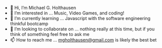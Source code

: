 - 👋 Hi, I’m Michael G. Holthausen
- 👀 I’m interested in ... Music, Video Games, and coding!
- 🌱 I’m currently learning ... Javascript with the software engineering thinkful bootcamp
- 💞️ I’m looking to collaborate on ... nothing really at this time, but if you think of something feel free to ask me
- 📫 How to reach me ... mgholthausen@gmail.com is likely the best bet

<!---
AnotherNewbie/AnotherNewbie is a ✨ special ✨ repository because its `README.md` (this file) appears on your GitHub profile.
You can click the Preview link to take a look at your changes.
--->
